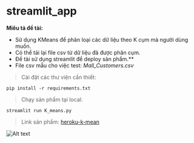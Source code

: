 # streamlit_app

**Miêu tả đề tài:** 
* Sử dụng KMeans để phân loại các dữ liệu theo K cụm mà người dùng muốn. 
* Có thể tải lại file csv từ dữ liệu đã được phân cụm. 
* Đề tài sử dụng streamlit để deploy sản phẩm.**
* File csv mẫu cho việc test: *Mall_Customers.csv*

> Cài đặt các thư viện cần thiết:

`pip install -r requirements.txt`

> Chạy sản phẩm tại local:

`streamlit run K_means.py`

> Link sản phẩm:
[heroku-k-mean](http://heroku-k-mean.herokuapp.com/)

![Alt text](https://iili.io/H9gP3wg.png "Giao diện sử dụng")
